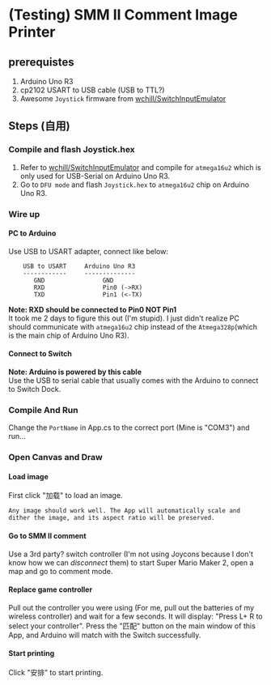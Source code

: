 # (Testing) SMM II Comment Image Printer

## prerequistes

1. Arduino Uno R3
1. cp2102 USART to USB cable (USB to TTL?)
3. Awesome `Joystick` firmware from [wchill/SwitchInputEmulator](https://github.com/wchill/SwitchInputEmulator)

## Steps (自用)

### Compile and flash Joystick.hex
1. Refer to [wchill/SwitchInputEmulator](https://github.com/wchill/SwitchInputEmulator) and compile for `atmega16u2` which is only used for USB-Serial on Arduino Uno R3.
2. Go to `DFU mode` and flash `Joystick.hex` to `atmega16u2` chip on Arduino Uno R3.

### Wire up

#### PC to Arduino
Use USB to USART adapter, connect like below:

        USB to USART     Arduino Uno R3
        ------------     --------------
           GND                GND
           RXD                Pin0 (->RX)
           TXD                Pin1 (<-TX)
**Note: RXD should be connected to Pin0 NOT Pin1**  
It took me 2 days to figure this out (I'm stupid). I just didn't realize PC should communicate with `atmega16u2` chip instead of the `Atmega328p`(which is the main chip of Arduino Uno R3).

#### Connect to Switch
**Note: Arduino is powered by this cable**  
Use the USB to serial cable that usually comes with the Arduino to connect to Switch Dock.

### Compile And Run
Change the `PortName` in App.cs to the correct port (Mine is "COM3") and run...

### Open Canvas and Draw

#### Load image
First click "加载" to load an image. 

    Any image should work well. The App will automatically scale and dither the image, and its aspect ratio will be preserved.
 
#### Go to SMM II comment
Use a 3rd party? switch controller (I'm not using Joycons because I don't know how we can *disconnect* them) to start Super Mario Maker 2, open a map and go to comment mode.
#### Replace game controller
Pull out the controller you were using (For me, pull out the batteries of my wireless controller) and wait for a few seconds. It will display: "Press L+ R to select your controller". Press the "匹配" button on the main window of this App, and Arduino will match with the Switch successfully.
#### Start printing
Click "安排" to start printing.

